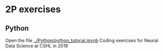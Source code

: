 # 2P exercises

## Python

Open the file [../Python/python_tutorial.ipynb](../Python/python_tutorial.ipynb)
Coding exercises for Neural Data Science at CSHL in 2019
